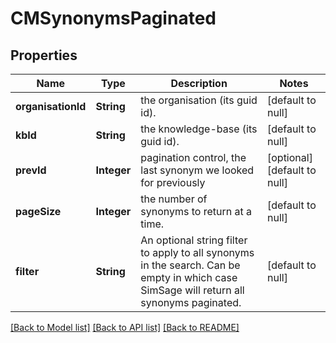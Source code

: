 # CMSynonymsPaginated
## Properties

| Name | Type | Description | Notes |
|------------ | ------------- | ------------- | -------------|
| **organisationId** | **String** | the organisation (its guid id). | [default to null] |
| **kbId** | **String** | the knowledge-base (its guid id). | [default to null] |
| **prevId** | **Integer** | pagination control, the last synonym we looked for previously | [optional] [default to null] |
| **pageSize** | **Integer** | the number of synonyms to return at a time. | [default to null] |
| **filter** | **String** | An optional string filter to apply to all synonyms in the search.  Can be empty in which case SimSage will return all synonyms paginated. | [default to null] |

[[Back to Model list]](../README.md#documentation-for-models) [[Back to API list]](../README.md#documentation-for-api-endpoints) [[Back to README]](../README.md)

